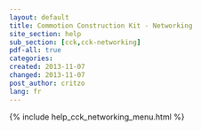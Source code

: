 ```yaml
---
layout: default
title: Commotion Construction Kit - Networking
site_section: help
sub_section: [cck,cck-networking]
pdf-all: true
categories: 
created: 2013-11-07
changed: 2013-11-07
post_author: critzo
lang: fr
---
```

<div class="cck-section-page">
{% include help_cck_networking_menu.html %}
</div>
 
